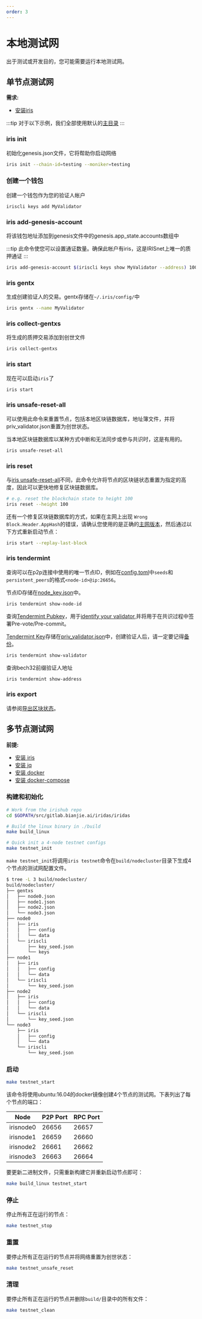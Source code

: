```yaml
---
order: 3
---
```


# 本地测试网

出于测试或开发目的，您可能需要运行本地测试网。

## 单节点测试网

**需求:**

- [安装iris](../get-started/install.md)

:::tip
对于以下示例，我们全部使用默认的[主目录](intro.md#主目录)
:::

### iris init

初始化genesis.json文件，它将帮助你启动网络

```bash
iris init --chain-id=testing --moniker=testing
```

### 创建一个钱包

创建一个钱包作为您的验证人帐户

```bash
iriscli keys add MyValidator
```

### iris add-genesis-account

将该钱包地址添加到genesis文件中的genesis.app_state.accounts数组中

:::tip
此命令使您可以设置通证数量。确保此帐户有iris，这是IRISnet上唯一的质押通证
:::

```bash
iris add-genesis-account $(iriscli keys show MyValidator --address) 100000000iris
```

### iris gentx

生成创建验证人的交易。gentx存储在`~/.iris/config/`中

```bash
iris gentx --name MyValidator
```

### iris collect-gentxs

将生成的质押交易添加到创世文件

```bash
iris collect-gentxs
```

### iris start

现在可以启动`iris`了

```bash
iris start
```

### iris unsafe-reset-all

可以使用此命令来重置节点，包括本地区块链数据库，地址簿文件，并将priv_validator.json重置为创世状态。

当本地区块链数据库以某种方式中断和无法同步或参与共识时，这是有用的。

```bash
iris unsafe-reset-all
```

### iris reset

与[iris unsafe-reset-all](#iris-unsafe-reset-all)不同，此命令允许将节点的区块链状态重置为指定的高度，因此可以更快地修复区块链数据库。

```bash
# e.g. reset the blockchain state to height 100
iris reset --height 100
```

还有一个修复区块链数据库的方式，如果在主网上出现 `Wrong Block.Header.AppHash`的错误，请确认您使用的是正确的[主网版本](../get-started/install.md#最新版本)，然后通过以下方式重新启动节点：

```bash
iris start --replay-last-block
```

### iris tendermint

查询可以在p2p连接中使用的唯一节点ID，例如在[config.toml](intro.md#cnofig-toml)中`seeds`和`persistent_peers`的格式`<node-id>@ip:26656`。

节点ID存储在[node_key.json](intro.md#node_key-json)中。

```bash
iris tendermint show-node-id
```

 查询[Tendermint Pubkey](../concepts/validator-faq.md#tendermint-密钥)，用于[identify your validator](../cli-client/stake.md#iriscli-stake-create-validator),并将用于在共识过程中签署Pre-vote/Pre-commit。

[Tendermint Key](../concepts/validator-faq.md#tendermint-密钥)存储在[priv_validator.json](intro.md#priv_validator-json)中，创建验证人后，请一定要记得[备份](../concepts/validator-faq.md#如何备份验证人节点)。

```bash
iris tendermint show-validator
```

查询bech32前缀验证人地址

```bash
iris tendermint show-address
```

### iris export

请参阅[导出区块状态](export.md)。

## 多节点测试网

**前提:**

- [安装 iris](../get-started/install.md)
- [安装 jq](https://stedolan.github.io/jq/download/)
- [安装 docker](https://docs.docker.com/engine/installation/)
- [安装 docker-compose](https://docs.docker.com/compose/install/)

### 构建和初始化

```bash
# Work from the irishub repo
cd $GOPATH/src/gitlab.bianjie.ai/iridas/iridas

# Build the linux binary in ./build
make build_linux

# Quick init a 4-node testnet configs
make testnet_init
```

`make testnet_init`将调用`iris testnet`命令在`build/nodecluster`目录下生成4个节点的测试网配置文件。

```bash
$ tree -L 3 build/nodecluster/
build/nodecluster/
├── gentxs
│   ├── node0.json
│   ├── node1.json
│   ├── node2.json
│   └── node3.json
├── node0
│   ├── iris
│   │   ├── config
│   │   └── data
│   └── iriscli
│       ├── key_seed.json
│       └── keys
├── node1
│   ├── iris
│   │   ├── config
│   │   └── data
│   └── iriscli
│       └── key_seed.json
├── node2
│   ├── iris
│   │   ├── config
│   │   └── data
│   └── iriscli
│       └── key_seed.json
└── node3
    ├── iris
    │   ├── config
    │   └── data
    └── iriscli
        └── key_seed.json
```

### 启动

```bash
make testnet_start
```

该命令将使用ubuntu:16.04的docker镜像创建4个节点的测试网。下表列出了每个节点的端口：

| Node      | P2P Port | RPC Port |
| --------- | -------- | -------- |
| irisnode0 | 26656    | 26657    |
| irisnode1 | 26659    | 26660    |
| irisnode2 | 26661    | 26662    |
| irisnode3 | 26663    | 26664    |

要更新二进制文件，只需重新构建它并重新启动节点即可：

```bash
make build_linux testnet_start
```

### 停止

停止所有正在运行的节点：

```bash
make testnet_stop
```

### 重置

要停止所有正在运行的节点并将网络重置为创世状态：

```bash
make testnet_unsafe_reset
```

### 清理

要停止所有正在运行的节点并删除`build/`目录中的所有文件：

```bash
make testnet_clean
```
